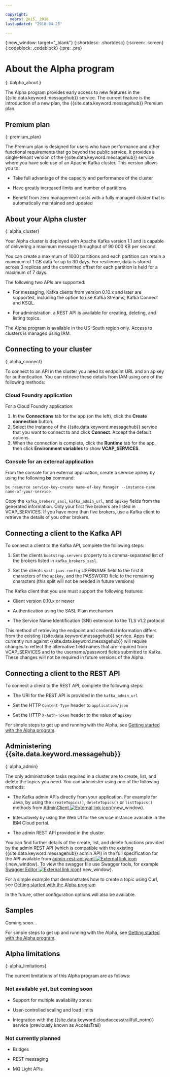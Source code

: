 ```yaml
---

copyright:
  years: 2015, 2018
lastupdated: "2018-04-25"

---
```


{:new_window: target="_blank"}
{:shortdesc: .shortdesc}
{:screen: .screen}
{:codeblock: .codeblock}
{:pre: .pre}

<!-- Notes from chat with Charlie 

Different plan for provisioning

Quality of service from each plan

Life of a user through cycle - APIs, feature sets

-->

# About the Alpha program
{: #alpha_about }

The Alpha program provides early access to new features in the {{site.data.keyword.messagehub}} service. The current feature is the introduction of a new plan, the {{site.data.keyword.messagehub}} Premium plan.

## Premium plan
{: premium_plan}

The Premium plan is designed for users who have performance and other functional requirements that go beyond the public service. It provides a single-tenant version of the {{site.data.keyword.messagehub}} service where you have sole use of an Apache Kafka cluster. This version allows you to:

* Take full advantage of the capacity and performance of the cluster

* Have greatly increased limits and number of partitions

* Benefit from zero management costs with a fully managed cluster that is automatically maintained and updated

## About your Alpha cluster
{: alpha_cluster}

Your Alpha cluster is deployed with Apache Kafka version 1.1 and is capable of delivering a maximum message throughput of 90 000 KB per second. 

You can create a maximum of 1000 partitions and  each partition can retain a maximum of 1 GB data for up to 30 days. For resilience, data is stored across 3 replicas and the committed offset for each partition is held for a maximum of 7 days.

The following two APIs are supported:

* For messaging, Kafka clients from version 0.10.x and later are supported, including the option to use Kafka Streams, Kafka Connect and KSQL.

* For administration, a REST API is available for creating, deleting, and listing topics.

The Alpha program is available in the US-South region only. Access to clusters is managed using IAM.

## Connecting to your cluster
{: alpha_connect}

To connect to an API in the cluster you need its endpoint URL and an apikey for authentication. You can retrieve these details from IAM using one of the following methods:

### Cloud Foundry application
For a Cloud Foundry application:
1. In the **Connections** tab for the app (on the left), click the **Create connection** button. 
2. Select the instance of the {{site.data.keyword.messagehub}} service that you want to connect to and click **Connect**. Accept the default options. 
3. When the connection is complete, click the **Runtime** tab for the app, then click **Environment variables** to show **VCAP_SERVICES**.

### Console for an external application
From the console for an external application, create a service apikey by using the following **bx** command: 

```
bx resource service-key-create name-of-key Manager --instance-name name-of-your-service
``` 

Copy the <code>kafka_brokers_sasl</code>, <code>kafka_admin_url</code>, and <code>apikey</code> fields from the generated information.
Only your first five brokers are listed in VCAP_SERVICES. If you have more than five brokers, use a Kafka client to retrieve the details of you other brokers. 

## Connecting a client to the Kafka API

To connect a client to the Kafka API, complete the following steps:

1. Set the clients <code>bootstrap.servers</code> property to a comma-separated list of the brokers listed in <code>kafka_brokers_sasl</code>.

2. Set the clients <code>sasl.jaas.config</code> USERNAME field to the first 8 characters of the <code>apikey</code>, and the PASSWORD field to the remaining characters (this split will not be needed in future versions)

The Kafka client that you use must support the following features:

* Client version 0.10.x or newer

* Authentication using the SASL Plain mechanism

* The Service Name Identification (SNI) extension to the TLS v1.2 protocol

This method of retrieving the endpoint and credential information differs from the existing {{site.data.keyword.messagehub}} service. Apps that currently run against {{site.data.keyword.messagehub}} will require changes to reflect the alternative field names that are required from VCAP_SERVICES and to the username/password fields submitted to Kafka. These changes will not be required in future versions of the Alpha.

## Connecting a client to the REST API

To connect a client to the REST API, complete the following steps:

* The URI for the REST API is provided in the <code>kafka_admin_url</code>

* Set the HTTP <code>Content-Type</code> header to <code>application/json</code>

* Set the HTTP <code>X-Auth-Token</code> header to the value of <code>apikey</code>

For simple steps to get up and running with the Alpha, see [Getting started with the Alpha program](/docs/services/MessageHub/messagehub120.html).


## Administering {{site.data.keyword.messagehub}}
{: alpha_admin}

The only administration tasks required in a cluster are to create, list, and delete the topics you need. You can administer using one of the following methods:

* The Kafka admin APIs directly from your application. For example for Java, by using the <code>createTopics()</code>, <code>deleteTopics()</code> or <code>listTopics()</code> methods from [AdminClient ![External link icon](../../icons/launch-glyph.svg "External link icon")](http://kafka.apache.org/11/javadoc/index.html?org/apache/kafka/clients/admin/AdminClient.html){:new_window}.

* Interactively by using the Web UI for the service instance available in the IBM Cloud portal.

* The admin REST API provided in the cluster.

You can find further details of the create, list, and delete functions provided by the admin REST API (which is compatible with the existing {{site.data.keyword.messagehub}} admin API) in the full specification for the API available from [admin-rest-api.yaml ![External link icon](../../icons/launch-glyph.svg "External link icon")](https://github.com/ibm-messaging/message-hub-docs/blob/master/admin-rest-api/admin-rest-api.yaml){:new_window}.
To view the swagger file use Swagger tools, for example [Swagger Editor ![External link icon](../../icons/launch-glyph.svg "External link icon")](http://editor.swagger.io/#/){:new_window}.

For a simple example that demonstrates how to create a topic using Curl, see [Getting started with the Alpha program](/docs/services/MessageHub/messagehub120.html).

In the future, other configuration options will also be available.


## Samples

Coming soon...

For simple steps to get up and running with the Alpha, see [Getting started with the Alpha program](/docs/services/MessageHub/messagehub120.html).

## Alpha limitations
{: alpha_limitations}

The current limitations of this Alpha program are as follows:

### Not available yet, but coming soon

* Support for multiple availability zones

* User-controlled scaling and load limits

* Integration with the {{site.data.keyword.cloudaccesstrailfull_notm}} service (previously known as AccessTrail) 

### Not currently planned

* Bridges

* REST messaging

* MQ Light APIs







